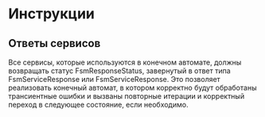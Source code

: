 # Инструкции

## Ответы сервисов
Все сервисы, которые используются в конечном автомате, должны возвращать статус FsmResponseStatus, завернутый в ответ типа FsmServiceResponse или FsmServiceResponse<T>.
Это позволяет реализовать конечный автомат, в котором корректно будут обработаны трансиентные ошибки и вызваны повторные итерации и корректный переход в следующее состояние, если необходимо.